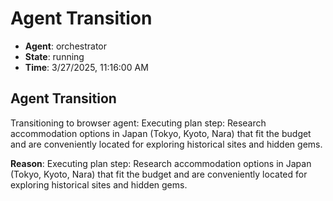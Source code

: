 # Agent Transition

- **Agent**: orchestrator
- **State**: running
- **Time**: 3/27/2025, 11:16:00 AM

## Agent Transition

Transitioning to browser agent: Executing plan step: Research accommodation options in Japan (Tokyo, Kyoto, Nara) that fit the budget and are conveniently located for exploring historical sites and hidden gems.

**Reason**: Executing plan step: Research accommodation options in Japan (Tokyo, Kyoto, Nara) that fit the budget and are conveniently located for exploring historical sites and hidden gems.

